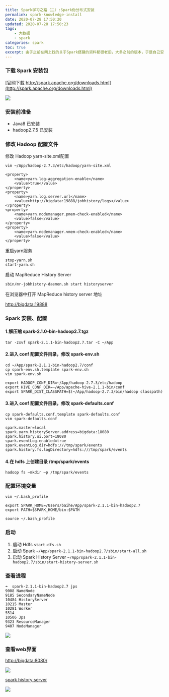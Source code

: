 ```yaml
---
title: Spark学习之路（二）:Spark伪分布式安装
permalink: spark-knowledge-install
date: 2020-07-28 17:50:20
updated: 2020-07-28 17:50:23
tags:
    - 大数据
    - spark
categories: spark
toc: true
excerpt: 由于之前在网上找的关于Spark搭建的资料都很老旧，大多之前的版本，于是自己安装后总结了一些相关知识，希望能和初学者共勉，也希望各位大神批评指正
---
```


### 下载 Spark 安装包

[官网下载 http://spark.apache.org/downloads.html](http://spark.apache.org/downloads.html)

![](https://static.studytime.xin/image/articles/spring-boot20190907184655.png?x-oss-process=image/resize,w_800)

### 安装前准备

- Java8 已安装
- hadoop2.7.5 已安装

### 修改 Hadoop 配置文件

修改 Hadoop yarn-site.xml配置
```
vim ~/App/hadoop-2.7.3/etc/hadoop/yarn-site.xml

<property>
    <name>yarn.log-aggregation-enable</name> 
    <value>true</value> 
</property> 
<property> 
    <name>yarn.log.server.url</name> 
    <value>http://bigdata:19888/jobhistory/logs</value> 
</property> 
<property> 
    <name>yarn.nodemanager.pmem-check-enabled</name> 
    <value>false</value> 
</property> 
<property> 
    <name>yarn.nodemanager.vmem-check-enabled</name> 
    <value>false</value>
</property>
```

重启yarn服务
```
stop-yarn.sh 
start-yarn.sh
```

启动 MapReduce History Server

```
sbin/mr-jobhistory-daemon.sh start historyserver
```

在浏览器中打开 MapReduce history server 地址 <br>

[http://bigdata:19888](http://bigdata:19888)


### Spark 安装、配置

#### 1.解压缩 spark-2.1.0-bin-hadoop2.7.tgz
```
tar -zxvf spark-2.1.1-bin-hadoop2.7.tar -C ~/App
```

#### 2.进入 conf 配置文件目录，修改 spark-env.sh
```
cd ~/App/spark-2.1.1-bin-hadoop2.7/conf
cp spark-env.sh.template spark-env.sh
vim spark-env.sh

export HADOOP_CONF_DIR=~/App/hadoop-2.7.3/etc/hadoop
export HIVE_CONF_DIR=~/App/apache-hive-2.1.1-bin/conf
export SPARK_DIST_CLASSPATH=$(~/App/hadoop-2.7.3/bin/hadoop classpath)
```

#### 3.进入 conf 配置文件目录，修改 spark-defaults.conf

```
cp spark-defaults.conf.template spark-defaults.conf
vim spark-defaults.conf

spark.master=local
spark.yarn.historyServer.address=bigdata:18080
spark.history.ui.port=18080
spark.eventLog.enabled=true
spark.eventLog.dir=hdfs:///tmp/spark/events
spark.history.fs.logDirectory=hdfs:///tmp/spark/events
```

#### 4.在 hdfs 上创建目录 /tmp/spark/events
```
hadoop fs –mkdir –p /tmp/spark/events
```

### 配置环境变量
```
vim ~/.bash_profile

export SPARK_HOME=/Users/baihe/App/spark-2.1.1-bin-hadoop2.7
export PATH=$SPARK_HOME/bin:$PATH

source ~/.bash_profile
```

### 启动
1. 启动 Hdfs `start-dfs.sh`
2. 启动 Spark `~/App/spark-2.1.1-bin-hadoop2.7/sbin/start-all.sh`
3. 启动 Spark History Server `~/App/spark-2.1.1-bin-hadoop2.7/sbin/start-history-server.sh`

### 查看进程

```
➜  spark-2.1.1-bin-hadoop2.7 jps
9008 NameNode
9185 SecondaryNameNode
10484 HistoryServer
10215 Master
10281 Worker
5514
10506 Jps
9323 ResourceManager
9407 NodeManager
```

![](https://static.studytime.xin/image/articles/spring-boot20190907193722.png?x-oss-process=image/resize,w_800)


### 查看web界面

[http://bigdata:8080/](http://bigdata:8080/)

![](https://static.studytime.xin/image/articles/spring-boot20190907194335.png?x-oss-process=image/resize,w_1100)

[spark history server ](http://bigdata:18080/)

![](https://static.studytime.xin/image/articles/spring-boot20190907194244.png?x-oss-process=image/resize,w_1100)
